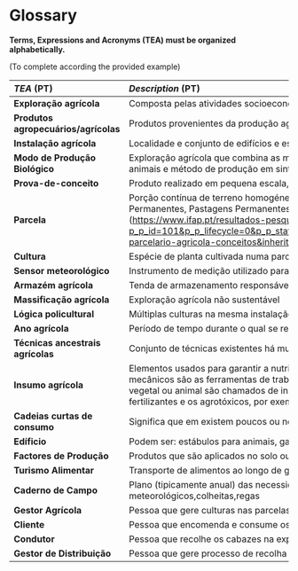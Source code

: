 # Glossary

**Terms, Expressions and Acronyms (TEA) must be organized alphabetically.**

(To complete according the provided example)

| **_TEA_** (PT)                                    | **_Description_** (PT)                                                                                                                                                                                                                        |
| :------------------------------------------------ | :----------------------------------------------------------------------------------------------------------------------------------------------------------------------------------------------------------------                             |
| **Exploração agrícola**                     | Composta pelas atividades socioeconómicas que permitem obter produtos agropecuários                                                                                                           |
|**Produtos agropecuários/agrícolas**| Produtos provenientes da produção agrícola, como hortaliças, vegetais, e fruta assim como produtos obtidas da criação de gado|
|**Instalação agrícola**|Localidade e conjunto de edifícios e estruturas que permitem a exploração agrícola. Uma quinta composta por um conjunto de parcelas e edifícios|
|**Modo de Produção Biológico**|Exploração agrícola que combina as melhores práticas ambientais, um elevado nível de biodiversidade, a preservação dos recursos naturais, a aplicação de normas exigentes em matéria de bem-estar dos animais e método de produção em sintonia com a preferência de certos consumidores por produtos obtidos utilizando substâncias e processos naturais.|
|**Prova-de-conceito**|Produto realizado em pequena escala, para avaliar se será produtivo investir no mesmo|
|**Parcela**|Porção contínua de terreno homogéneo com limites estáveis agronómica e geograficamente,classificada em função da classe de ocupação de solo como Culturas Temporárias e Culturas Protegidas, Pastagens Permanentes, Pastagens Permanentes em sob coberto, Vinha, Culturas Frutícolas e Misto de Culturas Permanentes, Olival, Outras Culturas Permanentes ou Sobreiros destinados à produção de cortiça.(https://www.ifap.pt/resultados-pesquisa?p_p_id=101&p_p_lifecycle=0&p_p_state=maximized&p_p_mode=view&_101_struts_action=%2Fasset_publisher%2Fview_content&_101_assetEntryId=5810571&_101_type=content&_101_urlTitle=informacoes-parcelario-agricola-conceitos&inheritRedirect=false)|
|**Cultura**|Espécie de planta cultivada numa parcela|
|**Sensor meteorológico**|Instrumento de medição utilizado para adquirir informações relacionadas ao clima e condições meteorológicas|
|**Armazém agrícola**|Tenda de armazenamento responsável por guardar produtos de mesmo contexto em sacos|
|**Massificação agrícola**|Exploração agrícola não sustentável|
|**Lógica policultural**|Múltiplas culturas na mesma instalação agrícola|
|**Ano agrícola**|Período de tempo durante o qual se realizam as operações culturais necessárias à produção agrícola, que se inicia a 1 de novembro do ano n-1 e termina a 31 de outubro do ano n.|
|**Técnicas ancestrais agrícolas**|Conjunto de técnicas existentes há muito tempo concebidas para cultivar e colher produtos da terra|
|**Insumo agrícola**|Elementos usados para garantir a nutrição, a proteção e o desenvolvimento das plantas ou dos animais, aumentando a produtividade. Podem ser divididos em mecânicos, biológicos ou químicos. Os insumos mecânicos são as ferramentas de trabalho no campo, os tratores, os sistemas de irrigação e todos os outros equipamentos e máquinas usados na terra. Já os elementos aplicados na produção que têm origem vegetal ou animal são chamados de insumos biológicos. Além das sementes, podemos citar como exemplo os adubos. No grupo de insumos químicos (por vezes chamados de insumos minerais) estão os fertilizantes e os agrotóxicos, por exemplo.|
|**Cadeias curtas de consumo**|Significa que em existem poucos ou nenhuns intermediários entre produtor e consumidor final|
|**Edíficio**|Podem ser: estábulos para animais, garagens para máquinas e alfaias, armazéns para colheitas, factores de produção (e.g., fertilizantes) e rações para animais, e sistemas de rega incluindo tanques agrícolas|
|**Factores de Produção**|Produtos que são aplicados no solo ou nas plantas, por forma a melhorar e nutrir o solo e as plantas, prevenir doenças, corrigir desequilíbrios, e combater pragas e doenças|
|**Turismo Alimentar**|Transporte de alimentos ao longo de grandes distâncias|
|**Caderno de Campo**|Plano (tipicamente anual) das necessidades de rega, correcções minerais e fertilizações a realizar ao longo da época agrícola, assim como registos de fertilizações,dados de sensores meteorológicos,colheitas,regas|
|**Gestor Agrícola**|Pessoa que gere culturas nas parcelas, realiza as diferentes acções culturais e as regista no Caderno de Campo|
|**Cliente**|Pessoa que encomenda e consume os produtos agrícolas, distribuídos sob a forma de cabazes|
|**Condutor**|Pessoa que recolhe os cabazes na exploração agrícola e os deposita nos Hubs de distribuição|
|**Gestor de Distribuição**|Pessoa que gere processo de recolha e transporte dos produtos agrícolas entre explorações, Hubs e posterior recolha pelos clientes|

